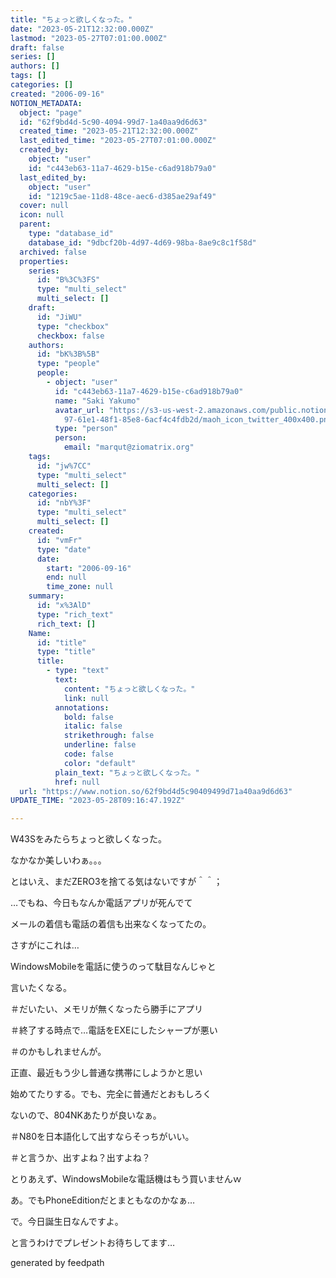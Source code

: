 ```yaml
---
title: "ちょっと欲しくなった。"
date: "2023-05-21T12:32:00.000Z"
lastmod: "2023-05-27T07:01:00.000Z"
draft: false
series: []
authors: []
tags: []
categories: []
created: "2006-09-16"
NOTION_METADATA:
  object: "page"
  id: "62f9bd4d-5c90-4094-99d7-1a40aa9d6d63"
  created_time: "2023-05-21T12:32:00.000Z"
  last_edited_time: "2023-05-27T07:01:00.000Z"
  created_by:
    object: "user"
    id: "c443eb63-11a7-4629-b15e-c6ad918b79a0"
  last_edited_by:
    object: "user"
    id: "1219c5ae-11d8-48ce-aec6-d385ae29af49"
  cover: null
  icon: null
  parent:
    type: "database_id"
    database_id: "9dbcf20b-4d97-4d69-98ba-8ae9c8c1f58d"
  archived: false
  properties:
    series:
      id: "B%3C%3FS"
      type: "multi_select"
      multi_select: []
    draft:
      id: "JiWU"
      type: "checkbox"
      checkbox: false
    authors:
      id: "bK%3B%5B"
      type: "people"
      people:
        - object: "user"
          id: "c443eb63-11a7-4629-b15e-c6ad918b79a0"
          name: "Saki Yakumo"
          avatar_url: "https://s3-us-west-2.amazonaws.com/public.notion-static.com/3ad1c4\
            97-61e1-48f1-85e8-6acf4c4fdb2d/maoh_icon_twitter_400x400.png"
          type: "person"
          person:
            email: "marqut@ziomatrix.org"
    tags:
      id: "jw%7CC"
      type: "multi_select"
      multi_select: []
    categories:
      id: "nbY%3F"
      type: "multi_select"
      multi_select: []
    created:
      id: "vmFr"
      type: "date"
      date:
        start: "2006-09-16"
        end: null
        time_zone: null
    summary:
      id: "x%3AlD"
      type: "rich_text"
      rich_text: []
    Name:
      id: "title"
      type: "title"
      title:
        - type: "text"
          text:
            content: "ちょっと欲しくなった。"
            link: null
          annotations:
            bold: false
            italic: false
            strikethrough: false
            underline: false
            code: false
            color: "default"
          plain_text: "ちょっと欲しくなった。"
          href: null
  url: "https://www.notion.so/62f9bd4d5c90409499d71a40aa9d6d63"
UPDATE_TIME: "2023-05-28T09:16:47.192Z"

---
```

<link rel="stylesheet" href="https://cdn.jsdelivr.net/npm/katex@0.16.2/dist/katex.min.css" integrity="sha384-bYdxxUwYipFNohQlHt0bjN/LCpueqWz13HufFEV1SUatKs1cm4L6fFgCi1jT643X" crossorigin="anonymous">


W43Sをみたらちょっと欲しくなった。


なかなか美しいわぁ。。。


とはいえ、まだZERO3を捨てる気はないですが＾＾；


…でもね、今日もなんか電話アプリが死んでて


メールの着信も電話の着信も出来なくなってたの。


さすがにこれは…


WindowsMobileを電話に使うのって駄目なんじゃと


言いたくなる。


＃だいたい、メモリが無くなったら勝手にアプリ


＃終了する時点で…電話をEXEにしたシャープが悪い


＃のかもしれませんが。


正直、最近もう少し普通な携帯にしようかと思い


始めてたりする。でも、完全に普通だとおもしろく


ないので、804NKあたりが良いなぁ。


＃N80を日本語化して出すならそっちがいい。


＃と言うか、出すよね？出すよね？


とりあえず、WindowsMobileな電話機はもう買いませんｗ


あ。でもPhoneEditionだとまともなのかなぁ…


で。今日誕生日なんですよ。


と言うわけでプレゼントお待ちしてます…


generated by feedpath

